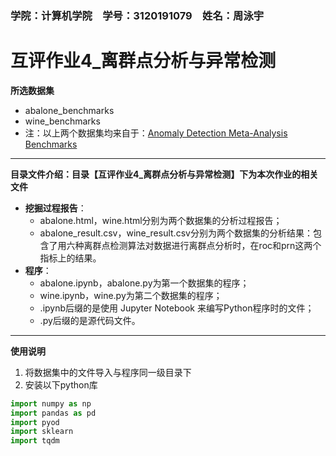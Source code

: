 ### 学院：计算机学院&emsp;学号：3120191079&emsp;姓名：周泳宇
# 互评作业4_离群点分析与异常检测
**所选数据集**
- abalone_benchmarks
- wine_benchmarks
- 注：以上两个数据集均来自于：[Anomaly Detection Meta-Analysis Benchmarks](https://ir.library.oregonstate.edu/concern/datasets/47429f155?locale=en "Anomaly Detection Meta-Analysis Benchmarks")
------------

**目录文件介绍：目录【互评作业4_离群点分析与异常检测】下为本次作业的相关文件**
- **挖掘过程报告**：
	- abalone.html，wine.html分别为两个数据集的分析过程报告；
	- abalone_result.csv，wine_result.csv分别为两个数据集的分析结果：包含了用六种离群点检测算法对数据进行离群点分析时，在roc和prn这两个指标上的结果。
- **程序**：
	- abalone.ipynb，abalone.py为第一个数据集的程序；
	- wine.ipynb，wine.py为第二个数据集的程序；
	- .ipynb后缀的是使用 Jupyter Notebook 来编写Python程序时的文件；
	- .py后缀的是源代码文件。

------------

**使用说明**
1. 将数据集中的文件导入与程序同一级目录下
2. 安装以下python库
```python
import numpy as np
import pandas as pd
import pyod
import sklearn
import tqdm
```
